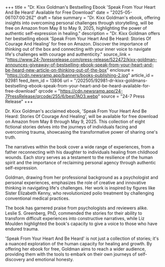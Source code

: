 +++
title = "Dr. Kixx Goldman's Bestselling Ebook 'Speak From Your Heart And Be Heard' Available for Free Download"
date = "2025-05-06T07:00:26Z"
draft = false
summary = "Dr. Kixx Goldman's ebook, offering insights into overcoming personal challenges through storytelling, will be free on Amazon from May 8 to May 9, 2025, highlighting the power of authentic self-expression in healing."
description = "Dr. Kixx Goldman offers her bestselling ebook 'Speak From Your Heart And Be Heard: Stories Of Courage And Healing' for free on Amazon. Discover the importance of thinking out of the box and connecting with your inner voice to navigate life's challenges with courage and authenticity."
source_link = "https://www.24-7pressrelease.com/press-release/522472/kixx-goldman-announces-giveaway-of-bestselling-ebook-speak-from-your-heart-and-be-heard-new-article-on-thinking-out-of-the-box"
enclosure = "https://cdn.newsramp.app/banners/books-publishing-2.jpg"
article_id = 92981
feed_item_id = 13806
url = "/202505/92981-dr-kixx-goldmans-bestselling-ebook-speak-from-your-heart-and-be-heard-available-for-free-download"
qrcode = "https://cdn.newsramp.app/24-7PressRelease/qrcode/255/6/best7AO3.webp"
source = "24-7 Press Release"
+++

<p>Dr. Kixx Goldman's acclaimed ebook, 'Speak From Your Heart And Be Heard: Stories Of Courage And Healing', will be available for free download on Amazon from May 8 through May 9, 2025. This collection of eight fictional stories delves into the journeys of individuals facing and overcoming trauma, showcasing the transformative power of sharing one's truth.</p><p>The narratives within the book cover a wide range of experiences, from a father reconnecting with his daughter to individuals healing from childhood wounds. Each story serves as a testament to the resilience of the human spirit and the importance of reclaiming personal agency through authentic self-expression.</p><p>Goldman, drawing from her professional background as a psychologist and personal experiences, emphasizes the role of creative and innovative thinking in navigating life's challenges. Her work is inspired by figures like Sister Elizabeth Kenny, who revolutionized polio treatment by challenging conventional medical practices.</p><p>The book has garnered praise from psychologists and reviewers alike. Leslie S. Greenberg, PhD, commended the stories for their ability to transform difficult experiences into constructive narratives, while Liz Moulden highlighted the book's capacity to give a voice to those who have endured trauma.</p><p>'Speak From Your Heart And Be Heard' is not just a collection of stories; it's a nuanced exploration of the human capacity for healing and growth. By offering her ebook for free, Goldman aims to reach a wider audience, providing them with the tools to embark on their own journeys of self-discovery and emotional honesty.</p>
